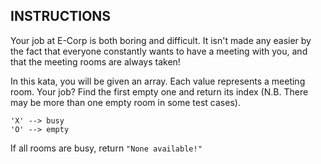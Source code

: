 ## INSTRUCTIONS

Your job at E-Corp is both boring and difficult.
It isn't made any easier by the fact that everyone constantly wants to have a meeting with you, and that the meeting rooms are always taken!

In this kata, you will be given an array.
Each value represents a meeting room.
Your job? Find the first empty one and return its index (N.B. There may be more than one empty room in some test cases).
```
'X' --> busy
'O' --> empty
```
If all rooms are busy, return `"None available!"`